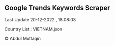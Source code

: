 

## Google Trends Keywords Scraper 
 
Last Update 20-12-2022 , 18:08:03

Country List :
VIETNAM.json



© Abdul Muttaqin 
